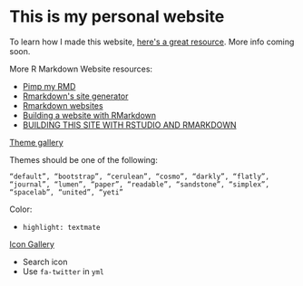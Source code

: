 # This is my personal website

To learn how I made this website, [here's a great resource](https://psyteachr.github.io/hack-your-data/rmarkdown_2.html). More info coming soon. 

More R Markdown Website resources: 
- [Pimp my RMD](https://holtzy.github.io/Pimp-my-rmd/#text_formating)
- [Rmarkdown's site generator](https://bookdown.org/yihui/rmarkdown/rmarkdown-site.html)
- [Rmarkdown websites](https://rmarkdown.rstudio.com/lesson-13.html)
- [Building a website with RMarkdown](https://ryanpeek.org/rmarkdown_web_demo/index.html#building_a_website_from_rmarkdown_files)
- [BUILDING THIS SITE WITH RSTUDIO AND RMARKDOWN](http://robertmitchellv.com/blog-building-site-with-rmarkdown.html)

[Theme gallery](https://bootswatch.com/)

Themes should be one of the following: 
```
“default”, “bootstrap”, “cerulean”, “cosmo”, “darkly”, “flatly”, “journal”, “lumen”, “paper”, “readable”, “sandstone”, “simplex”, “spacelab”, “united”, “yeti”
```

Color: 
- `highlight: textmate`

[Icon Gallery](https://fontawesome.com/v5.15/icons?d=gallery&p=2)
- Search icon 
- Use `fa-twitter` in `yml`

